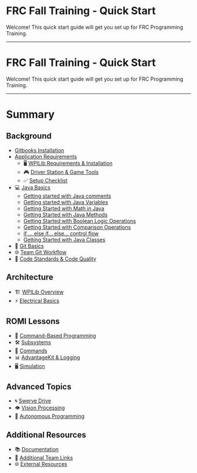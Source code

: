 # FRC Fall Training - Quick Start

Welcome! This quick start guide will get you set up for FRC Programming Training.

---

# FRC Fall Training - Quick Start

Welcome! This quick start guide will get you set up for FRC Programming Training.

---

# Summary

## Background
- [Gitbooks Installation](background/gitbooks-installation.md)
- [Application Requirements](background/application-requirements.md)
  - 🖥️ [WPILib Requirements & Installation](background/application-requirements.md)
  - 🎮 [Driver Station & Game Tools](background/driver-station.md)
  - ✅ [Setup Checklist](background/setup-checklist.md)
- 💻 [Java Basics](background/javabasics/java-basics.md)
  - [Getting started with Java comments](background/javabasics/PartOne_Comments.md)
  - [Getting started with Java Variables](background/javabasics/PartTwo_Variables.md)
  - [Getting Started with Math in Java](background/javabasics/PartThree_Math.md)
  - [Getting Started with Java Methods](background/javabasics/PartFour_Methods.md)
  - [Getting Started with Boolean Logic Operations](background/javabasics/PartFive_BooleanLogicOperations.md)
  - [Getting Started with Comparison Operations](background/javabasics/PartSix_ComparisonOperations.md)
  - [if ... else if... else... control flow](Pbackground/javabasics/artSeven_ComparisonOperators.md)
  - [Getting Started with Java Classes](background/javabasics/PartEight_Classes.md)
- 🔧 [Git Basics](background/git-basics.md)
- 🌐 [Team Git Workflow](background/team-git-workflow.md)
- 📏 [Code Standards & Code Quality](background/code-standards.md)

## Architecture
- 🏗️ [WPILib Overview](architecture/wpilib-overview.md)
- ⚡ [Electrical Basics](architecture/electrical-basics.md)

## ROMI Lessons
- 🤖 [Command-Based Programming](romi/command-based-programming.md)
- 🛠️ [Subsystems](romi/subsystems.md)
- 🎯 [Commands](romi/commands.md)
- 📊 [AdvantageKit & Logging](romi/advantagekit-logging.md)
- 🖥️ [Simulation](romi/simulation.md)

## Advanced Topics
- 🌀 [Swerve Drive](advanced/swerve-drive.md)
- 👁️ [Vision Processing](advanced/vision.md)
- 🤖 [Autonomous Programming](advanced/autonomous.md)

## Additional Resources
- 📚 [Documentation](resources/documentation.md)
- 🔗 [Additional Team Links](resources/team-links.md)
- 🌐 [External Resources](resources/external-resources.md)
